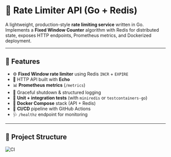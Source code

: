 # 🚦 Rate Limiter API (Go + Redis)

A lightweight, production-style **rate limiting service** written in Go.  
Implements a **Fixed Window Counter** algorithm with Redis for distributed state, exposes HTTP endpoints, Prometheus metrics, and Dockerized deployment.

---

## 🧩 Features

- ⚙️ **Fixed Window rate limiter** using Redis `INCR` + `EXPIRE`
- 📡 HTTP API built with **Echo**
- 📊 **Prometheus metrics** (`/metrics`)
- 🧠 Graceful shutdown & structured logging
- 🧪 **Unit + integration tests** (with `miniredis` or `testcontainers-go`)
- 🐳 **Docker Compose** stack (API + Redis)
- 🔄 **CI/CD** pipeline with GitHub Actions
- 🩺 `/healthz` endpoint for monitoring

---

## 📁 Project Structure

![CI](https://github.com/<your-username>/rate-limiter-go/actions/workflows/ci.yml/badge.svg)
